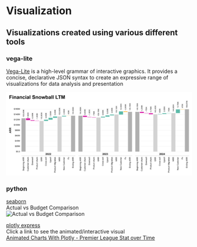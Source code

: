 # Visualization
## Visualizations created using various different tools
### vega-lite
[Vega-Lite](https://vega.github.io/vega-lite/) is a high-level grammar of interactive graphics. It provides a concise, declarative JSON syntax to create an expressive range of visualizations for data analysis and presentation

![Financial Snowball](https://github.com/cras-py/coreyrastello/blob/main/visualization/vega-lite/FinancialWaterfall.png?raw=true)


### python
[seaborn](https://seaborn.pydata.org/) <br />
Actual vs Budget Comparison <br />
![Actual vs Budget Comparison](https://cras-py.github.io/coreyrastello/ActualsVsBudget.png?raw=true)

[plotly express](https://plotly.com/python/plotly-express/) <br />
Click a link to see the animated/interactive visual<br />
[Animated Charts With Plotly - Premier League Stat over Time](https://cras-py.github.io/coreyrastello/premierleague_xG_2324_Season_Player_animated.html)